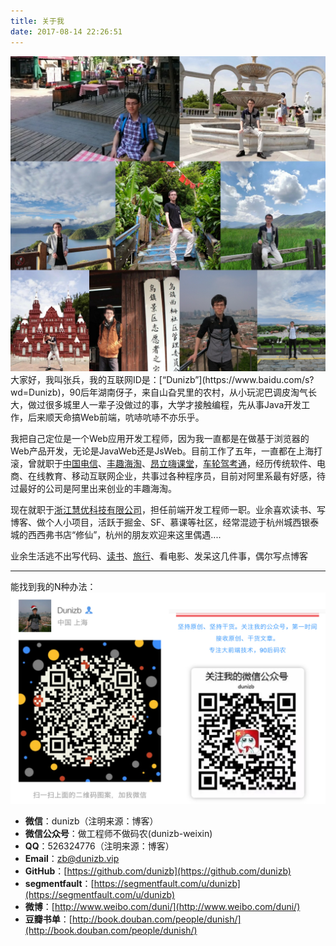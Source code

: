 ```yaml
---
title: 关于我
date: 2017-08-14 22:26:51
---
```

<div aligin="center"><img src="https://raw.githubusercontent.com/dunizb/cloudimg/master/blog/myphots.jpg" /></div> 
大家好，我叫张兵，我的互联网ID是：[“Dunizb”](https://www.baidu.com/s?wd=Dunizb)，90后年湖南伢子，来自山旮旯里的农村，从小玩泥巴调皮淘气长大，做过很多城里人一辈子没做过的事，大学才接触编程，先从事Java开发工作，后来顺天命搞Web前端，吭哧吭哧不亦乐乎。

我把自己定位是一个Web应用开发工程师，因为我一直都是在做基于浏览器的Web产品开发，无论是JavaWeb还是JsWeb。目前工作了五年，一直都在上海打滚，曾就职于[中国电信](http://www.ideal.sh.cn/)、[丰趣海淘](http://www.fengqu.com/)、[昂立嗨课堂](http://www.onlyhi.cn/)，[车轮驾考通](https://www.chelun.com/kjzapp.html)，经历传统软件、电商、在线教育、移动互联网企业，共事过各种程序员，目前对阿里系最有好感，待过最好的公司是阿里出来创业的丰趣海淘。

现在就职于[浙江慧优科技有限公司](http://www.wisu.com.cn)，担任前端开发工程师一职。业余喜欢读书、写博客、做个人小项目，活跃于掘金、SF、慕课等社区，经常混迹于杭州城西银泰城的西西弗书店“修仙”，杭州的朋友欢迎来这里偶遇....

业余生活逃不出写代码、[读书](http://book.douban.com/people/dunish/)、[旅行](http://dunizb.github.io/footprint/)、看电影、发呆这几件事，偶尔写点博客

*******
能找到我的N种办法：
![](https://raw.githubusercontent.com/dunizb/cloudimg/master/blog/ercode.jpg)

- **微信**：dunizb（注明来源：博客）
- **微信公众号**：做工程师不做码农(dunizb-weixin)
- **QQ**：526324776（注明来源：博客）
- **Email**：[zb@dunizb.vip](mailto:zb@dunizb.vip)
- **GitHub**：[https://github.com/dunizb](https://github.com/dunizb)
- **segmentfault**：[https://segmentfault.com/u/dunizb](https://segmentfault.com/u/dunizb)
- **微博**：[http://www.weibo.com/duni/](http://www.weibo.com/duni/)
- **豆瓣书单**：[http://book.douban.com/people/dunish/](http://book.douban.com/people/dunish/)